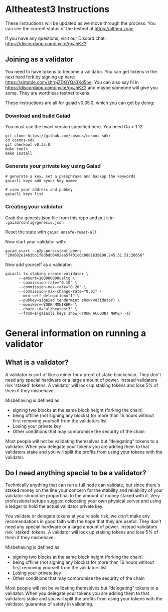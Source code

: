 # Altheatest3 Instructions

These instructions will be updated as we move through the process. You can see the current status of the testnet at https://althea.zone

If you have any questions, visit our Discord chat: https://discordapp.com/invite/gxJhKZ2

## Joining as a validator

You need to have tokens to become a validator. You can get tokens in the next hard fork by signing up here: https://airtable.com/shrpjZDQYQa3Xd5oe. You can also say hi in https://discordapp.com/invite/gxJhKZ2 and maybe someone will give you some. They are worthless testnet tokens.

These instructions are all for gaiad v0.35.0, which you can get by doing:

### Download and build Gaiad

You must use the exact version specified here. You need Go > 1.12

```
git clone https://github.com/cosmos/cosmos-sdk/
cd cosmos-sdk
git checkout v0.35.0
make tools
make install
```

### Generate your private key using Gaiad

```
# generate a key, set a passphrase and backup the keywords
gaiacli keys add <your key name>

# view your address and pubkey
gaiacli keys list
```

### Creating your validator

Grab the genesis.json file from this repo and put it in `.gaiad/config/genesis.json`

Reset the state with `gaiad unsafe-reset-all`

Now start your validator with:

`gaiad start --p2p.persistent_peers "20d682e14b3bb1f8dbdb0492ea5f401c0c088163@198.245.51.51:26656"`

Now add yourself as a validator:

```
gaiacli tx staking create-validator \
      --amount=100000000ualtg \
      --commission-rate="0.10" \
      --commission-max-rate="0.20" \
      --commission-max-change-rate="0.01" \
      --min-self-delegation="1" \
      --pubkey=$(gaiad tendermint show-validator) \
      --moniker=<YOUR MONIKER> \
      --chain-id="altheatest3" \
      --from=$(gaiacli keys show <YOUR ACCOUNT NAME> -a)
```

# General information on running a validator

## What is a validator?

A validator is sort of like a miner for a proof of stake blockchain. They don't need any special hardware or a large amount of power. Instead validators risk 'staked' tokens. A validator will lock up staking tokens and lose 5% of them if they misbehave.

Misbehaving is defined as

- signing two blocks at the same block height (forking the chain)
- being offline (not signing any blocks) for more than 16 hours without first removing yourself from the validators list
- Losing your private key
- Other conditions that may compromise the security of the chain

Most people will not be validating themselves but “delegating” tokens to a validator. When you delegate your tokens you are adding them to that validators stake and you will split the profits from using your tokens with the validator.

## Do I need anything special to be a validator?

Technically anything that can run a full node can validate, but since there's staked money on the line your concern for the stability and reliability of your validator should be proportinal to the amount of money staked with it. Very professional setups suggest colocating your own physical server and using a ledger to hold the actual validator private key.

You validate or delegate tokens at you're sole risk, we don't make any recomendations in good faith with the hope that they are useful. They don't need any special hardware or a large amount of power. Instead validators risk 'staked' tokens. A validator will lock up staking tokens and lose 5% of them if they misbehave.

Misbehaving is defined as

- signing two blocks at the same block height (forking the chain)
- being offline (not signing any blocks) for more than 16 hours without first removing yourself from the validators list
- Losing your private key
- Other conditions that may compromise the security of the chain

Most people will not be validating themselves but “delegating” tokens to a validator. When you delegate your tokens you are adding them to that validators stake and you will split the profits from using your tokens with the validator.
guarantee of safety in validating.
